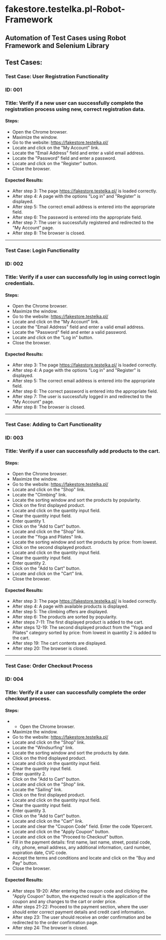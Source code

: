# fakestore.testelka.pl-Robot-Framework
## Automation of Test Cases using Robot Framework and Selenium Library

## Test Cases:


### Test Case: User Registration Functionality
### ID: 001
### Title: Verify if a new user can successfully complete the registration process using new, correct registration data.


#### Steps:
* Open the Chrome browser.
* Maximize the window.
* Go to the website: https://fakestore.testelka.pl/
* Locate and click on the "My Account" link.
* Locate the "Email Address" field and enter a valid email address.
* Locate the "Password" field and enter a password.
* Locate and click on the "Register" button.
* Close the browser.

#### Expected Results:
* After step 3: The page https://fakestore.testelka.pl/ is loaded correctly.
* After step 4: A page with the options "Log in" and "Register" is displayed.
* After step 5: The correct email address is entered into the appropriate field.
* After step 6: The password is entered into the appropriate field.
* After step 7: The user is successfully registered and redirected to the "My Account" page.
* After step 8: The browser is closed.
---


### Test Case: Login Functionality
### ID: 002
### Title: Verify if a user can successfully log in using correct login credentials.


#### Steps:
* Open the Chrome browser.
* Maximize the window.
* Go to the website: https://fakestore.testelka.pl/
* Locate and click on the "My Account" link.
* Locate the "Email Address" field and enter a valid email address.
* Locate the "Password" field and enter a valid password.
* Locate and click on the "Log in" button.
* Close the browser.

#### Expected Results:
* After step 3: The page https://fakestore.testelka.pl/ is loaded correctly.
* After step 4: A page with the options "Log in" and "Register" is displayed.
* After step 5: The correct email address is entered into the appropriate field.
* After step 6: The correct password is entered into the appropriate field.
* After step 7: The user is successfully logged in and redirected to the "My Account" page.
* After step 8: The browser is closed.
---


### Test Case: Adding to Cart Functionality
### ID: 003
### Title: Verify if a user can successfully add products to the cart.


#### Steps:
* Open the Chrome browser.
* Maximize the window.
* Go to the website: https://fakestore.testelka.pl/
* Locate and click on the "Shop" link.
* Locate the "Climbing" link.
* Locate the sorting window and sort the products by popularity.
* Click on the first displayed product.
* Locate and click on the quantity input field.
* Clear the quantity input field.
* Enter quantity 1.
* Click on the "Add to Cart" button.
* Locate and click on the "Shop" link.
* Locate the "Yoga and Pilates" link.
* Locate the sorting window and sort the products by price: from lowest.
* Click on the second displayed product.
* Locate and click on the quantity input field.
* Clear the quantity input field.
* Enter quantity 2.
* Click on the "Add to Cart" button.
* Locate and click on the "Cart" link.
* Close the browser.

#### Expected Results:
* After step 3: The page https://fakestore.testelka.pl/ is loaded correctly.
* After step 4: A page with available products is displayed.
* After step 5: The climbing offers are displayed.
* After step 6: The products are sorted by popularity.
* After steps 7-11: The first displayed product is added to the cart.
* After steps 12-19: The second displayed product from the "Yoga and Pilates" category sorted by price: from lowest in quantity 2 is added to the cart.
* After step 19: The cart contents are displayed.
* After step 20: The browser is closed.
---


### Test Case: Order Checkout Process
### ID: 004
### Title: Verify if a user can successfully complete the order checkout process.


#### Steps:
* * Open the Chrome browser.
* Maximize the window.
* Go to the website: https://fakestore.testelka.pl/
* Locate and click on the "Shop" link.
* Locate the "Windsurfing" link.
* Locate the sorting window and sort the products by date.
* Click on the third displayed product.
* Locate and click on the quantity input field.
* Clear the quantity input field.
* Enter quantity 2.
* Click on the "Add to Cart" button.
* Locate and click on the "Shop" link.
* Locate the "Sailing" link.
* Click on the first displayed product.
* Locate and click on the quantity input field.
* Clear the quantity input field.
* Enter quantity 3.
* Click on the "Add to Cart" button.
* Locate and click on the "Cart" link.
* Locate and clear the "Coupon Code" field. Enter the code 10percent.
* Locate and click on the "Apply Coupon" button.
* Locate and click on the "Proceed to Checkout" button.
* Fill in the payment details: first name, last name, street, postal code, city, phone, email address, any additional information, card number, expiration date, CVC code.
* Accept the terms and conditions and locate and click on the "Buy and Pay" button.
* Close the browser.

#### Expected Results:
* After steps 19-20: After entering the coupon code and clicking the "Apply Coupon" button, the expected result is the application of the coupon and any changes to the cart or order price.
* After steps 21-22: Proceed to the payment section, where the user should enter correct payment details and credit card information.
* After step 23: The user should receive an order confirmation and be redirected to the order confirmation page.
* After step 24: The browser is closed.
---
